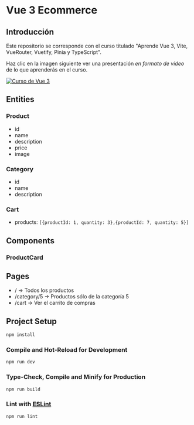 # Vue 3 Ecommerce

## Introducción

Este repositorio se corresponde con el curso titulado "Aprende Vue 3, Vite, VueRouter, Vuetify, Pinia y TypeScript".

Haz clic en la imagen siguiente ver una presentación *en formato de video* de lo que aprenderás en el curso.

[![Curso de Vue 3](https://res.cloudinary.com/pym/image/upload/c_scale,f_auto,q_auto:best,w_420/v1684815583/series/vue-3-vuetify-pinia-typescript-vite-router.png)](https://www.youtube.com/watch?v=2qis3L4Sn9M)


## Entities

### Product

- id
- name
- description
- price
- image

### Category

- id
- name
- description

### Cart

- products: `[{productId: 1, quantity: 3},{productId: 7, quantity: 5}]`

## Components

### ProductCard

## Pages

- / -> Todos los productos
- /category/5 -> Productos sólo de la categoría 5
- /cart -> Ver el carrito de compras

## Project Setup

```sh
npm install
```

### Compile and Hot-Reload for Development

```sh
npm run dev
```

### Type-Check, Compile and Minify for Production

```sh
npm run build
```

### Lint with [ESLint](https://eslint.org/)

```sh
npm run lint
```
